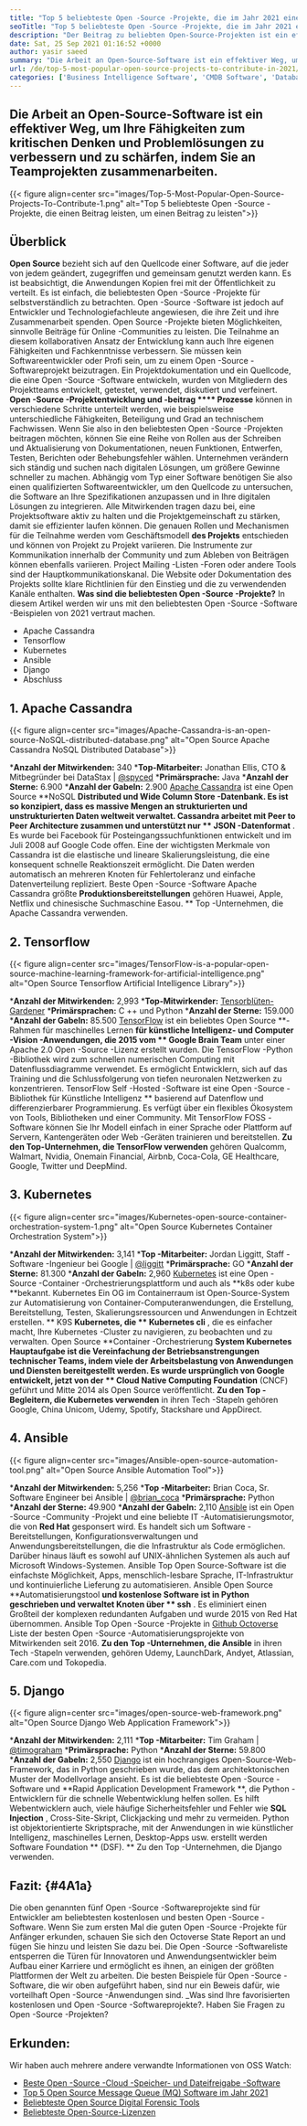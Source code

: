 ```yaml
---
title: "Top 5 beliebteste Open -Source -Projekte, die im Jahr 2021 einen Beitrag leisten können" 
seoTitle: "Top 5 beliebteste Open -Source -Projekte, die im Jahr 2021 einen Beitrag leisten können" 
description: "Der Beitrag zu beliebten Open-Source-Projekten ist ein effektiver Weg, um Ihre Fähigkeiten zur Problemlösung zu verbessern, indem Sie an den Teamprojekten zusammenarbeiten." 
date: Sat, 25 Sep 2021 01:16:52 +0000
author: yasir saeed
summary: "Die Arbeit an Open-Source-Software ist ein effektiver Weg, um sich zu verbessern und zu melden. Schärfen Sie Ihre Fähigkeiten zum kritischen Denken und Ihre Fähigkeiten zur Problemlösung, indem Sie an Teamprojekten zusammenarbeiten." 
url: /de/top-5-most-popular-open-source-projects-to-contribute-in-2021/
categories: ['Business Intelligence Software', 'CMDB Software', 'Database Management Software', 'Deployment Tools', 'Learning Management System', 'Rapid Application Development', 'Software Development']
---
```


## Die Arbeit an Open-Source-Software ist ein effektiver Weg, um Ihre Fähigkeiten zum kritischen Denken und Problemlösungen zu verbessern und zu schärfen, indem Sie an Teamprojekten zusammenarbeiten.

{{< figure align=center src="images/Top-5-Most-Popular-Open-Source-Projects-To-Contribute-1.png" alt="Top 5 beliebteste Open -Source -Projekte, die einen Beitrag leisten, um einen Beitrag zu leisten">}}


## **Überblick**
**Open Source**  bezieht sich auf den Quellcode einer Software, auf die jeder von jedem geändert, zugegriffen und gemeinsam genutzt werden kann. Es ist beabsichtigt, die Anwendungen Kopien frei mit der Öffentlichkeit zu verteilt. Es ist einfach, die beliebtesten Open -Source -Projekte für selbstverständlich zu betrachten. Open -Source -Software ist jedoch auf Entwickler und Technologiefachleute angewiesen, die ihre Zeit und ihre Zusammenarbeit spenden. Open Source -Projekte bieten Möglichkeiten, sinnvolle Beiträge für Online -Communities zu leisten. Die Teilnahme an diesem kollaborativen Ansatz der Entwicklung kann auch Ihre eigenen Fähigkeiten und Fachkenntnisse verbessern.
Sie müssen kein Softwareentwickler oder Profi sein, um zu einem Open -Source -Softwareprojekt beizutragen. Ein Projektdokumentation und ein Quellcode, die eine Open -Source -Software entwickeln, wurden von Mitgliedern des Projektteams entwickelt, getestet, verwendet, diskutiert und verfeinert. **Open -Source -Projektentwicklung und -beitrag  ****  Prozesse**  können in verschiedene Schritte unterteilt werden, wie beispielsweise unterschiedliche Fähigkeiten, Beteiligung und Grad an technischem Fachwissen. Wenn Sie also in den beliebtesten Open -Source -Projekten beitragen möchten, können Sie eine Reihe von Rollen aus der Schreiben und Aktualisierung von Dokumentationen, neuen Funktionen, Entwerfen, Testen, Berichten oder Behebungsfehler wählen.
Unternehmen verändern sich ständig und suchen nach digitalen Lösungen, um größere Gewinne schneller zu machen. Abhängig vom Typ einer Software benötigen Sie also einen qualifizierten Softwareentwickler, um den Quellcode zu untersuchen, die Software an Ihre Spezifikationen anzupassen und in Ihre digitalen Lösungen zu integrieren. Alle Mitwirkenden tragen dazu bei, eine Projektsoftware aktiv zu halten und die Projektgemeinschaft zu stärken, damit sie effizienter laufen können. Die genauen Rollen und Mechanismen für die Teilnahme werden vom Geschäftsmodell **des Projekts**  entschieden und können von Projekt zu Projekt variieren. Die Instrumente zur Kommunikation innerhalb der Community und zum Ableben von Beiträgen können ebenfalls variieren. Project Mailing -Listen -Foren oder andere Tools sind der Hauptkommunikationskanal. Die Website oder Dokumentation des Projekts sollte klare Richtlinien für den Einstieg und die zu verwendenden Kanäle enthalten.
**Was sind die beliebtesten Open -Source -Projekte?**  In diesem Artikel werden wir uns mit den beliebtesten Open -Source -Software -Beispielen von 2021 vertraut machen.
  * Apache Cassandra
  * Tensorflow
  * Kubernetes
  * Ansible
  * Django
  * Abschluss

## 1. Apache Cassandra

{{< figure align=center src="images/Apache-Cassandra-is-an-open-source-NoSQL-distributed-database.png" alt="Open Source Apache Cassandra NoSQL Distributed Database">}}

  ***Anzahl der Mitwirkenden:**  340
  ***Top-Mitarbeiter:**  Jonathan Ellis, CTO & Mitbegründer bei DataStax | [@spyced][1]
  ***Primärsprache:**  Java
  ***Anzahl der Sterne:**  6.900
  ***Anzahl der Gabeln:**  2.900
[Apache Cassandra][2] ist eine Open Source **NoSQL  **Distributed und Wide Column Store -Datenbank. Es ist so konzipiert, dass es massive Mengen an strukturierten und unstrukturierten Daten weltweit verwaltet. Cassandra arbeitet mit Peer to Peer Architecture zusammen und unterstützt nur **  JSON -Datenformat** . Es wurde bei Facebook für Posteingangssuchfunktionen entwickelt und im Juli 2008 auf Google Code offen.
Eine der wichtigsten Merkmale von Cassandra ist die elastische und lineare Skalierungsleistung, die eine konsequent schnelle Reaktionszeit ermöglicht. Die Daten werden automatisch an mehreren Knoten für Fehlertoleranz und einfache Datenverteilung repliziert. Beste Open -Source -Software Apache Cassandra größte **Produktionsbereitstellungen**  gehören Huawei, Apple, Netflix und chinesische Suchmaschine Easou.
** Top -Unternehmen, die Apache Cassandra verwenden.

## 2. Tensorflow

{{< figure align=center src="images/TensorFlow-is-a-popular-open-source-machine-learning-framework-for-artificial-intelligence.png" alt="Open Source Tensorflow Artificial Intelligence Library">}}

  ***Anzahl der Mitwirkenden:**  2,993
  ***Top-Mitwirkender:**  [Tensorblüten-Gardener][3]
  ***Primärsprachen:**  C ++ und Python
  ***Anzahl der Sterne:**  159.000
  ***Anzahl der Gabeln:**  85.500
[TensorFlow][4] ist ein beliebtes Open Source **-Rahmen für maschinelles Lernen  **für künstliche Intelligenz- und Computer -Vision -Anwendungen, die 2015 vom **  Google Brain Team**  unter einer Apache 2.0 Open -Source -Lizenz erstellt wurden. Die TensorFlow -Python -Bibliothek wird zum schnellen numerischen Computing mit Datenflussdiagramme verwendet. Es ermöglicht Entwicklern, sich auf das Training und die Schlussfolgerung von tiefen neuronalen Netzwerken zu konzentrieren.
TensorFlow Self -Hosted -Software ist eine Open -Source -Bibliothek für Künstliche Intelligenz ** basierend auf Datenflow und differenzierbarer Programmierung. Es verfügt über ein flexibles Ökosystem von Tools, Bibliotheken und einer Community. Mit TensorFlow FOSS -Software können Sie Ihr Modell einfach in einer Sprache oder Plattform auf Servern, Kantengeräten oder Web -Geräten trainieren und bereitstellen.
**Zu den Top-Unternehmen, die TensorFlow verwenden**  gehören Qualcomm, Walmart, Nvidia, Onemain Financial, Airbnb, Coca-Cola, GE Healthcare, Google, Twitter und DeepMind.

## 3. Kubernetes

{{< figure align=center src="images/Kubernetes-open-source-container-orchestration-system-1.png" alt="Open Source Kubernetes Container Orchestration System">}}

  ***Anzahl der Mitwirkenden:**  3,141
  ***Top -Mitarbeiter:**  Jordan Liggitt, Staff -Software -Ingenieur bei Google | [@liggitt][5]
  ***Primärsprache:**  GO
  ***Anzahl der Sterne:**  81.300
  ***Anzahl der Gabeln:**  2,960
[Kubernetes][6] ist eine Open -Source -Container -Orchestrierungsplattform und auch als **k8s oder kube  **bekannt. Kubernetes Ein OG im Containerraum ist Open-Source-System zur Automatisierung von Container-Computeranwendungen, die Erstellung, Bereitstellung, Testen, Skalierungsressourcen und Anwendungen in Echtzeit erstellen. **  K9S  **Kubernetes, die **  Kubernetes cli** , die es einfacher macht, Ihre Kubernetes -Cluster zu navigieren, zu beobachten und zu verwalten.
Open Source **Container -Orchestrierung  **System Kubernetes Hauptaufgabe ist die Vereinfachung der Betriebsanstrengungen technischer Teams, indem viele der Arbeitsbelastung von Anwendungen und Diensten bereitgestellt werden. Es wurde ursprünglich von Google entwickelt, jetzt von der **  Cloud Native Computing Foundation**  (CNCF) geführt und Mitte 2014 als Open Source veröffentlicht.
**Zu den Top -Begleitern, die Kubernetes verwenden**  in ihren Tech -Stapeln gehören Google, China Unicom, Udemy, Spotify, Stackshare und AppDirect.

## 4. Ansible

{{< figure align=center src="images/Ansible-open-source-automation-tool.png" alt="Open Source Ansible Automation Tool">}}

  ***Anzahl der Mitwirkenden:**  5,256
  ***Top -Mitarbeiter:**  Brian Coca, Sr. Software Engineer bei Ansible | [@brian_coca][7]
  ***Primärsprache:**  Python
  ***Anzahl der Sterne:**  49.900
  ***Anzahl der Gabeln:**  2,110
[Ansible][8] ist ein Open -Source -Community -Projekt und eine beliebte IT -Automatisierungsmotor, die von **Red Hat**  gesponsert wird. Es handelt sich um Software -Bereitstellungen, Konfigurationsverwaltungen und Anwendungsbereitstellungen, die die Infrastruktur als Code ermöglichen. Darüber hinaus läuft es sowohl auf UNIX-ähnlichen Systemen als auch auf Microsoft Windows-Systemen. Ansible Top Open Source-Software ist die einfachste Möglichkeit, Apps, menschlich-lesbare Sprache, IT-Infrastruktur und kontinuierliche Lieferung zu automatisieren.
Ansible Open Source **Automatisierungstool  **und kostenlose Software ist in Python geschrieben und verwaltet Knoten über **  ssh** . Es eliminiert einen Großteil der komplexen redundanten Aufgaben und wurde 2015 von Red Hat übernommen. Ansible Top Open -Source -Projekte in [Github Octoverse][9] Liste der besten Open -Source -Automatisierungsprojekte von Mitwirkenden seit 2016.
**Zu den Top -Unternehmen, die Ansible**  in ihren Tech -Stapeln verwenden, gehören Udemy, LaunchDark, Andyet, Atlassian, Care.com und Tokopedia.

## 5. Django

{{< figure align=center src="images/open-source-web-framework.png" alt="Open Source Django Web Application Framework">}}

  ***Anzahl der Mitwirkenden:**  2,111
  ***Top -Mitarbeiter:**  Tim Graham | [@timograham][10]
  ***Primärsprache:**  Python
  ***Anzahl der Sterne:**  59.800
  ***Anzahl der Gabeln:**  2,550
[Django][11] ist ein hochrangiges Open-Source-Web-Framework, das in Python geschrieben wurde, das dem architektonischen Muster der Modellvorlage ansieht. Es ist die beliebteste Open -Source -Software und **Rapid Application Development Framework **, die Python -Entwicklern für die schnelle Webentwicklung helfen sollen. Es hilft Webentwicklern auch, viele häufige Sicherheitsfehler und Fehler wie  **SQL Injection**  , Cross-Site-Skript, Clickjacking und mehr zu vermeiden.
Python ist objektorientierte Skriptsprache, mit der Anwendungen in wie künstlicher Intelligenz, maschinelles Lernen, Desktop-Apps usw. erstellt werden Software Foundation ** (DSF).
** Zu den Top -Unternehmen, die Django verwenden.

## **Fazit:**    {#4A1a}
Die oben genannten fünf Open -Source -Softwareprojekte sind für Entwickler am beliebtesten kostenlosen und besten Open -Source -Software. Wenn Sie zum ersten Mal die guten Open -Source -Projekte für Anfänger erkunden, schauen Sie sich den Octoverse State Report an und fügen Sie hinzu und leisten Sie dazu bei. Die Open -Source -Softwareliste entsperren die Türen für Innovatoren und Anwendungsentwickler beim Aufbau einer Karriere und ermöglicht es ihnen, an einigen der größten Plattformen der Welt zu arbeiten. Die besten Beispiele für Open -Source -Software, die wir oben aufgeführt haben, sind nur ein Beweis dafür, wie vorteilhaft Open -Source -Anwendungen sind.
_Was sind Ihre favorisierten kostenlosen und Open -Source -Softwareprojekte?. Haben Sie Fragen zu Open -Source -Projekten?

## Erkunden:
Wir haben auch mehrere andere verwandte Informationen von OSS Watch:
  * [Beste Open -Source -Cloud -Speicher- und Dateifreigabe -Software][13]
  * [Top 5 Open Source Message Queue (MQ) Software im Jahr 2021][14]
  * [Beliebteste Open Source Digital Forensic Tools][15]
  * [Beliebteste Open-Source-Lizenzen][16]

  
[1]: https://twitter.com/spyced?lang=en
[2]: https://cassandra.apache.org/
[3]: https://github.com/tensorflower-gardener
[4]: https://www.tensorflow.org/
[5]: https://twitter.com/liggitt?lang=en
[6]: https://kubernetes.io/
[7]: https://twitter.com/brian_coca?lang=en
[8]: https://www.ansible.com/
[9]: https://octoverse.github.com/#top-and-trending-projects
[10]: https://twitter.com/timograham?lang=en
[11]: https://www.djangoproject.com/
[12]: mailto:yasir.saeed@aspose.com
[13]: https://products.containerize.com/backup-and-sync/
[14]: https://blog.containerize.com/message-queue-software/top-5-open-source-message-queue-software-in-2021/
[15]: https://blog.containerize.com/digital-forensic-tools/top-5-open-source-digital-forensic-tools-in-2021/
[16]: https://blog.containerize.com/licenses-standards/top-5-most-popular-osi-approved-open-source-licenses-of-2021/
